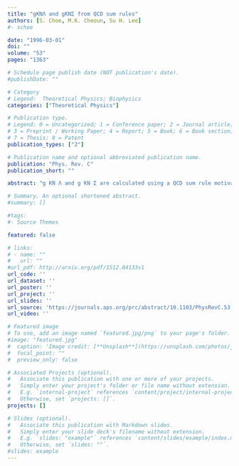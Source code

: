 ```yaml
---
title: "gKNΛ and gKNΣ from QCD sum rules"
authors: [S. Choe, M.K. Cheoun, Su H. Lee]
#- schoe

date: "1996-03-01"
doi: ""
volume: "53"
pages: "1363"

# Schedule page publish date (NOT publication's date).
#publishDate: ""

# Category
# Legend:  Theoretical Physics; Biophysics
categories: ["Theoretical Physics"]

# Publication type.
# Legend: 0 = Uncategorized; 1 = Conference paper; 2 = Journal article;
# 3 = Preprint / Working Paper; 4 = Report; 5 = Book; 6 = Book section;
# 7 = Thesis; 8 = Patent
publication_types: ["2"]

# Publication name and optional abbreviated publication name.
publication: "Phys. Rev. C"
publication_short: ""

abstract: "g KN Λ and g KN Σ are calculated using a QCD sum rule motivated method used by Reinders, Rubinstein, and Yazaki to extract hadron couplings to Goldstone bosons. The SU (3) symmetry breaking effects are taken into account by including the contributions from the strange quark mass and assuming different values for the strange and the up-down quark condensates. We find g KN Λ/√ 4π=-1.96 and g KN Σ/√ 4π= 0.33."

# Summary. An optional shortened abstract.
#summary: []

#tags:
#- Source Themes

featured: false

# links:
# - name: ""
#   url: ""
#url_pdf: http://arxiv.org/pdf/1512.04133v1
url_code: ''
url_dataset: ''
url_poster: ''
url_project: ''
url_slides: ''
url_source: 'https://journals.aps.org/prc/abstract/10.1103/PhysRevC.53.1363'
url_video: ''

# Featured image
# To use, add an image named `featured.jpg/png` to your page's folder.
#image: "featured.jpg"
#  caption: 'Image credit: [**Unsplash**](https://unsplash.com/photos/jdD8gXaTZsc)'
#  focal_point: ""
#  preview_only: false

# Associated Projects (optional).
#   Associate this publication with one or more of your projects.
#   Simply enter your project's folder or file name without extension.
#   E.g. `internal-project` references `content/project/internal-project/index.md`.
#   Otherwise, set `projects: []`.
projects: []

# Slides (optional).
#   Associate this publication with Markdown slides.
#   Simply enter your slide deck's filename without extension.
#   E.g. `slides: "example"` references `content/slides/example/index.md`.
#   Otherwise, set `slides: ""`.
#slides: example
---
```






